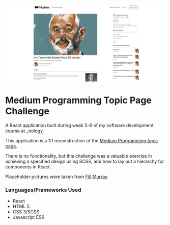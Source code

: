 ﻿![alt text](./src/assets/images/readme.png)

# Medium Programming Topic Page Challenge

A React application built during week 5-6 of my software development course at \_nology. 

This application is a 1:1 reconstruction of the [Medium Programming topic page](https://medium.com/topic/programming). 

There is no functionality, but this challenge was a valuable exercise in achieving a specified design using SCSS, and how to lay out a hierarchy for components in React. 

Placeholder pictures were taken from [Fill Murray](http://www.fillmurray.com/). 

### Languages/Frameworks Used

* React
* HTML 5
* CSS 3/SCSS
* Javascript ES6
